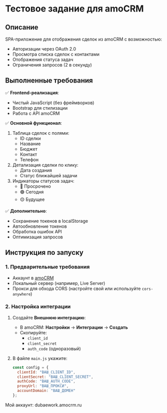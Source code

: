 # Тестовое задание для amoCRM

## Описание
SPA-приложение для отображения сделок из amoCRM с возможностью:
- Авторизации через OAuth 2.0
- Просмотра списка сделок с контактами
- Отображения статуса задач
- Ограничения запросов (2 в секунду)

## Выполненные требования

✅ **Frontend-реализация**:  
- Чистый JavaScript (без фреймворков)
- Bootstrap для стилизации
- Работа с API amoCRM

✅ **Основной функционал**:  
1. Таблица сделок с полями:
   - ID сделки
   - Название
   - Бюджет
   - Контакт
   - Телефон
2. Детализация сделки по клику:
   - Дата создания
   - Статус ближайшей задачи
3. Индикаторы статусов задач:
   - 🔴 Просрочено
   - 🟢 Сегодня
   - 🟡 Будущее

✅ **Дополнительно**:  
- Сохранение токенов в localStorage
- Автообновление токенов
- Обработка ошибок API
- Оптимизация запросов

## Инструкция по запуску

### 1. Предварительные требования
- Аккаунт в [amoCRM](https://www.amocrm.ru/)
- Локальный сервер (например, Live Server)
- Прокси для обхода CORS (настройте свой или используйте `cors-anywhere`)

### 2. Настройка интеграции
1. Создайте **Внешнюю интеграцию**:
   - В amoCRM: **Настройки** → **Интеграции** → **Создать**
   - Скопируйте:
     - `client_id`
     - `client_secret`
     - `auth_code` (одноразовый)

2. В файле `main.js` укажите:
   ```javascript
   const config = {
     clientId: "ВАШ_CLIENT_ID",
     clientSecret: "ВАШ_CLIENT_SECRET",
     authCode: "ВАШ_AUTH_CODE",
     proxyUrl: "ВАШ_ПРОКСИ",
     accountDomain: "ВАШ_ДОМЕН"
   };

Мой аккаунт: dubaework.amocrm.ru